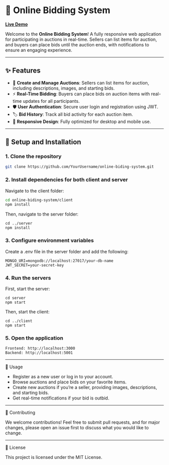 # 🛒 Online Bidding System

**[Live Demo](https://online-biding-system.netlify.app)**

Welcome to the **Online Bidding System**! A fully responsive web application for participating in auctions in real-time. Sellers can list items for auction, and buyers can place bids until the auction ends, with notifications to ensure an engaging experience.

---

## ✨ Features

- 📅 **Create and Manage Auctions**: Sellers can list items for auction, including descriptions, images, and starting bids.
- ⚡ **Real-Time Bidding**: Buyers can place bids on auction items with real-time updates for all participants.
- 🛡️ **User Authentication**: Secure user login and registration using JWT.
- 🏷️ **Bid History**: Track all bid activity for each auction item.
- 📱 **Responsive Design**: Fully optimized for desktop and mobile use.

---

## 🚀 Setup and Installation

### 1. Clone the repository

```bash
git clone https://github.com/YourUsername/online-biding-system.git
```
### 2. Install dependencies for both client and server
Navigate to the client folder:
```bash
cd online-biding-system/client
npm install
```
Then, navigate to the server folder:

```
cd ../server
npm install
```

### 3. Configure environment variables
Create a .env file in the server folder and add the following:

```
MONGO_URI=mongodb://localhost:27017/your-db-name
JWT_SECRET=your-secret-key
```

### 4. Run the servers
First, start the server:
```
cd server
npm start
```

Then, start the client:
```
cd ../client
npm start
```

### 5. Open the application
```
Frontend: http://localhost:3000
Backend: http://localhost:5001
```
---

📝 Usage
- Register as a new user or log in to your account.
- Browse auctions and place bids on your favorite items.
- Create new auctions if you’re a seller, providing images, descriptions, and starting bids.
- Get real-time notifications if your bid is outbid.

---

🤝 Contributing

We welcome contributions! Feel free to submit pull requests, and for major changes, please open an issue first to discuss what you would like to change.

---

📄 License

This project is licensed under the MIT License.




